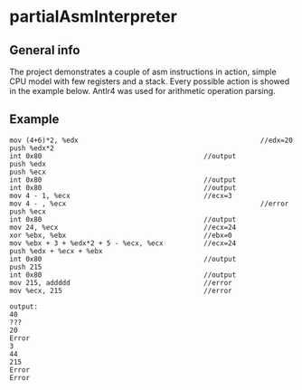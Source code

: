 # partialAsmInterpreter
## General info
The project demonstrates a couple of asm instructions in action, simple CPU model with few registers and a stack. Every possible action is showed in the example below. Antlr4 was used for arithmetic operation parsing.
## Example
```
mov (4+6)*2, %edx							                  //edx=20
push %edx*2
int 0x80                                        //output
push %edx
push %ecx
int 0x80                                        //output
int 0x80                                        //output
mov 4 - 1, %ecx                                 //ecx=3
mov 4 - , %ecx								                  //error
push %ecx				
int 0x80                                        //output
mov 24, %ecx                                    //ecx=24
xor %ebx, %ebx                                  //ebx=0
mov %ebx + 3 + %edx*2 + 5 - %ecx, %ecx          //ecx=24
push %edx + %ecx + %ebx
int 0x80                                        //output
push 215
int 0x80                                        //output
mov 215, addddd                                 //error
mov %ecx, 215                                   //error

output:
40
???
20
Error
3
44
215
Error
Error
```
